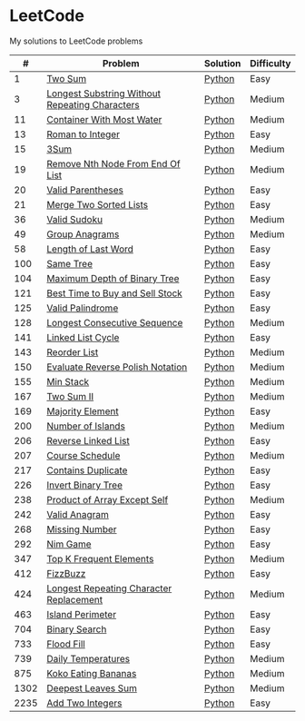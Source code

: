 # LeetCode
My solutions to LeetCode problems

| # | Problem | Solution | Difficulty |
|---| ------- | -------- | ---------- |
| 1 | [Two Sum](https://leetcode.com/problems/two-sum) | [Python](https://github.com/kmawhinney/leetcode/blob/main/solutions/python/two_sum.py) | Easy |
| 3 | [Longest Substring Without Repeating Characters](https://leetcode.com/problems/longest-substring-without-repeating-characters/) | [Python](https://github.com/kmawhinney/leetcode/blob/main/solutions/python/longest_substring_without_repeating_characters.py) | Medium |
| 11 | [Container With Most Water](https://leetcode.com/problems/container-with-most-water/) | [Python](https://github.com/kmawhinney/leetcode/blob/main/solutions/python/container_with_most_water.py) | Medium |
| 13 | [Roman to Integer](https://leetcode.com/problems/roman-to-integer/) | [Python](https://github.com/kmawhinney/leetcode/blob/main/solutions/python/roman_to_integer.py) | Easy |
| 15 | [3Sum](https://leetcode.com/problems/3sum/) | [Python](https://github.com/kmawhinney/leetcode/blob/main/solutions/python/3sum.py) | Medium |
| 19 | [Remove Nth Node From End Of List](https://leetcode.com/problems/remove-nth-node-from-end-of-list/) | [Python](https://github.com/kmawhinney/leetcode/blob/main/solutions/python/remove_nth_node_from_end_of_list.py) | Medium |
| 20 | [Valid Parentheses](https://leetcode.com/problems/valid-parentheses/) | [Python](https://github.com/kmawhinney/leetcode/blob/main/solutions/python/valid_parentheses.py) | Easy |
| 21 | [Merge Two Sorted Lists](https://leetcode.com/problems/merge-two-sorted-lists/) | [Python](https://github.com/kmawhinney/leetcode/blob/main/solutions/python/merge_two_sorted_lists.py) | Easy |
| 36 | [Valid Sudoku](https://leetcode.com/problems/valid-sudoku/) | [Python](https://github.com/kmawhinney/leetcode/blob/main/solutions/python/valid_sudoku.py) | Medium |
| 49 | [Group Anagrams](https://leetcode.com/problems/group-anagrams/) | [Python](https://github.com/kmawhinney/leetcode/blob/main/solutions/python/group_anagrams.py) | Medium |
| 58 | [Length of Last Word](https://leetcode.com/problems/length-of-last-word/) | [Python](https://github.com/kmawhinney/leetcode/blob/main/solutions/python/length_of_last_word.py) | Easy |
| 100 | [Same Tree](https://leetcode.com/problems/same-tree/) | [Python](https://github.com/kmawhinney/leetcode/blob/main/solutions/python/same_tree.py) | Easy |
| 104 | [Maximum Depth of Binary Tree](https://leetcode.com/problems/maximum-depth-of-binary-tree/) | [Python](https://github.com/kmawhinney/leetcode/blob/main/solutions/python/maximum_depth_of_binary_tree.py) | Easy |
| 121 | [Best Time to Buy and Sell Stock](https://leetcode.com/problems/best-time-to-buy-and-sell-stock/) | [Python](https://github.com/kmawhinney/leetcode/blob/main/solutions/python/best_time_to_buy_and_sell_stock.py) | Easy |
| 125 | [Valid Palindrome](https://leetcode.com/problems/valid-palindrome/) | [Python](https://github.com/kmawhinney/leetcode/blob/main/solutions/python/valid_palindrome.py) | Easy |
| 128 | [Longest Consecutive Sequence](https://leetcode.com/problems/longest-consecutive-sequence/) | [Python](https://github.com/kmawhinney/leetcode/blob/main/solutions/python/longest_consecutive_sequence.py) | Medium |
| 141 | [Linked List Cycle](https://leetcode.com/problems/linked-list-cycle/) | [Python](https://github.com/kmawhinney/leetcode/blob/main/solutions/python/linked_list_cycle.py) | Easy |
| 143 | [Reorder List](https://leetcode.com/problems/reorder-list/) | [Python](https://github.com/kmawhinney/leetcode/blob/main/solutions/python/reorder_list.py) | Medium |
| 150 | [Evaluate Reverse Polish Notation](https://leetcode.com/problems/evaluate-reverse-polish-notation/) | [Python](https://github.com/kmawhinney/leetcode/blob/main/solutions/python/evaluate_reverse_polish_notation.py) | Medium |
| 155 | [Min Stack](https://leetcode.com/problems/min-stack/) | [Python](https://github.com/kmawhinney/leetcode/blob/main/solutions/python/min_stack.py) | Medium |
| 167 | [Two Sum II](https://leetcode.com/problems/two-sum-ii-input-array-is-sorted/) | [Python](https://github.com/kmawhinney/leetcode/blob/main/solutions/python/two_sum_II.py) | Medium |
| 169 | [Majority Element](https://leetcode.com/problems/majority-element/) | [Python](https://github.com/kmawhinney/leetcode/blob/main/solutions/python/majority_element.py) | Easy |
| 200 | [Number of Islands](https://leetcode.com/problems/number-of-islands/) | [Python](https://github.com/kmawhinney/leetcode/blob/main/solutions/python/number_of_islands.py) | Medium |
| 206 | [Reverse Linked List](https://leetcode.com/problems/reverse-linked-list/) | [Python](https://github.com/kmawhinney/leetcode/blob/main/solutions/python/reverse_linked_list.py) | Easy |
| 207 | [Course Schedule](https://leetcode.com/problems/course-schedule/) | [Python](https://github.com/kmawhinney/leetcode/blob/main/solutions/python/course_schedule.py) | Medium |
| 217 | [Contains Duplicate](https://leetcode.com/problems/contains-duplicate/) | [Python](https://github.com/kmawhinney/leetcode/blob/main/solutions/python/contains_duplicate.py) | Easy |
| 226 | [Invert Binary Tree](https://leetcode.com/problems/invert-binary-tree/) | [Python](https://github.com/kmawhinney/leetcode/blob/main/solutions/python/invert_binary_tree.py) | Easy |
| 238 | [Product of Array Except Self](https://leetcode.com/problems/product-of-array-except-self/) | [Python](https://github.com/kmawhinney/leetcode/blob/main/solutions/python/product_of_array_except_self.py) | Medium |
| 242 | [Valid Anagram](https://leetcode.com/problems/valid-anagram/) | [Python](https://github.com/kmawhinney/leetcode/blob/main/solutions/python/valid_anagram.py) | Easy |
| 268 | [Missing Number](https://leetcode.com/problems/missing-number/) | [Python](https://github.com/kmawhinney/leetcode/blob/main/solutions/python/missing_number.py) | Easy |
| 292 | [Nim Game](https://leetcode.com/problems/nim-game/) | [Python](https://github.com/kmawhinney/leetcode/blob/main/solutions/python/nim_game.py) | Easy |
| 347 | [Top K Frequent Elements](https://leetcode.com/problems/top-k-frequent-elements/) | [Python](https://github.com/kmawhinney/leetcode/blob/main/solutions/python/top_k_frequent_elements.py) | Medium |
| 412 | [FizzBuzz](https://leetcode.com/problems/fizz-buzz/) | [Python](https://github.com/kmawhinney/leetcode/blob/main/solutions/python/fizzbuzz.py) | Easy |
| 424 | [Longest Repeating Character Replacement](https://leetcode.com/problems/longest-repeating-character-replacement/) | [Python](https://github.com/kmawhinney/leetcode/blob/main/solutions/python/longest_repeating_character_replacement.py) | Medium |
| 463 | [Island Perimeter](https://leetcode.com/problems/island-perimeter/) | [Python](https://github.com/kmawhinney/leetcode/blob/main/solutions/python/island_perimeter.py) | Easy |
| 704 | [Binary Search](https://leetcode.com/problems/binary-search/) | [Python](https://github.com/kmawhinney/leetcode/blob/main/solutions/python/binary_search.py) | Easy |
| 733 | [Flood Fill](https://leetcode.com/problems/flood-fill/) | [Python](https://github.com/kmawhinney/leetcode/blob/main/solutions/python/flood_fill.py) | Easy |
| 739 | [Daily Temperatures](https://leetcode.com/problems/daily-temperatures/) | [Python](https://github.com/kmawhinney/leetcode/blob/main/solutions/python/daily_temperatures.py) | Medium |
| 875 | [Koko Eating Bananas](https://leetcode.com/problems/koko-eating-bananas/) | [Python](https://github.com/kmawhinney/leetcode/blob/main/solutions/python/koko_eating_bananas.py) | Medium |
| 1302 | [Deepest Leaves Sum](https://leetcode.com/problems/deepest-leaves-sum/) | [Python](https://github.com/kmawhinney/leetcode/blob/main/solutions/python/deepest_leaves_sum.py) | Medium |
| 2235 | [Add Two Integers](https://leetcode.com/problems/add-two-integers/) | [Python](https://github.com/kmawhinney/leetcode/blob/main/solutions/python/add_two_integers.py) | Easy |
